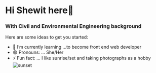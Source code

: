 # Hi Shewit here👋
### With Civil and Environmental Engineering background



Here are some ideas to get you started:

- 🌱 I’m currently learning ...to become front end web developer
- 😄 Pronouns: ... She/Her
- ⚡ Fun fact: ... I like sunrise/set and taking photographs as a hobby
![sunset](https://user-images.githubusercontent.com/89597132/131095413-34e48bd1-f94e-46a8-840a-ebf5e46cee88.JPG)


